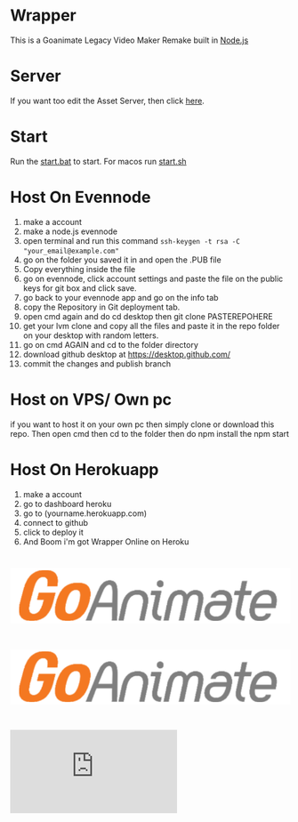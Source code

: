 # Wrapper
This is a Goanimate Legacy Video Maker Remake built in [Node.js](https://nodejs.org/)

# Server
If you want too edit the Asset Server, then click [here](https://github.com/2Epik4u/Wrapper-Online-Assets).

# Start
Run the [start.bat](https://github.com/2Epik4u/Wrapper-Online/blob/master/start.bat) to start.
For macos run [start.sh](https://github.com/2Epik4u/Wrapper-Online/blob/master/start.sh)

# Host On Evennode
1. make a account
2. make a node.js evennode
3. open terminal and run this command ``ssh-keygen -t rsa -C "your_email@example.com"``
4. go on the folder you saved it in and open the .PUB file
5. Copy everything inside the file
6. go on evennode, click account settings and paste the file on the public keys for git box and click save.
7. go back to your evennode app and go on the info tab
8. copy the Repository in Git deployment tab.
9. open cmd again and do cd desktop then git clone PASTEREPOHERE
10. get your lvm clone and copy all the files and paste it in the repo folder on your desktop with random letters.
11. go on cmd AGAIN and cd to the folder directory
12. download github desktop at https://desktop.github.com/
13. commit the changes and publish branch

# Host on VPS/ Own pc
if you want to host it on your own pc then simply clone or download this repo.
Then open cmd then cd to the folder 
then do npm install the npm start

# Host On Herokuapp
1. make a account
2. go to dashboard heroku
3. go to (yourname.herokuapp.com)
4. connect to github
5. click to deploy it
6. And Boom i'm got Wrapper Online on Heroku

# ![Wrapper Online](pages/img/logo.png)
# ![Wrapper Online Video List](pages/img/list_logo.png)
# ![Wrapper Online Alternated Video List](https://josephcrosmanplays532.github.io/GoAnimate=2012-Online/pages/html/list.html)

